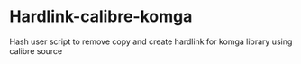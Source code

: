 # Hardlink-calibre-komga
Hash user script to remove copy and create hardlink for komga library using calibre source
